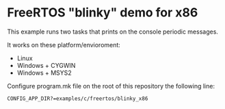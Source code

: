 # FreeRTOS "blinky" demo for x86

This example runs two tasks that prints on the console periodic messages.

It works on these platform/envioroment:

* Linux
* Windows + CYGWIN
* Windows + MSYS2


Configure program.mk file on the root of this repository the following line:

`CONFIG_APP_DIR?=examples/c/freertos/blinky_x86`